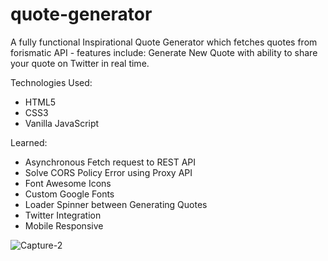 # quote-generator

A fully functional Inspirational Quote Generator which fetches quotes from forismatic API - features include: Generate New Quote with ability to share your quote on Twitter in real time. 

Technologies Used: 
+ HTML5 
+ CSS3
+ Vanilla JavaScript 


Learned: 
+ Asynchronous Fetch request to REST API 
+ Solve CORS Policy Error using Proxy API 
+ Font Awesome Icons 
+ Custom Google Fonts 
+ Loader Spinner between Generating Quotes 
+ Twitter Integration
+ Mobile Responsive 

![Capture-2](https://user-images.githubusercontent.com/68490255/137051683-9e01c6c2-6404-4fef-8b0a-3a544d1f1931.jpg)

